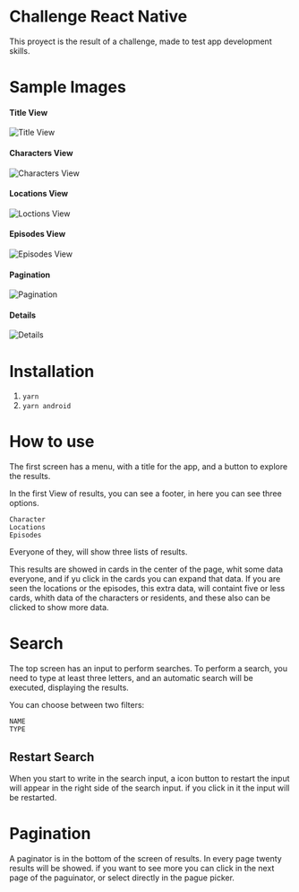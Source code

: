 # Challenge React Native 
This proyect is the result of a challenge, made to test app development skills.

# Sample Images

#### Title View
![Title View]()

#### Characters View
![Characters View]()

#### Locations View
![Loctions View]()

#### Episodes View
![Episodes View]()

#### Pagination
![Pagination]()

#### Details
![Details]()




# Installation 

1. ``` yarn ```
2. ``` yarn android ```

# How to use
The first screen has a menu, with a title for the app, and a button to explore the results.


In the first View of results, you can see a footer, in here you can see three options. 

	Character
	Locations
	Episodes

Everyone of they, will show three lists of results. 

This results are showed in cards in the center of the page, whit some data everyone, and if yu click in the cards you can expand that data.
If you are seen the locations or the episodes, this extra data, will containt five or less cards, whith data of the characters or residents, 
and these also can be clicked to show more data.

# Search 
The top screen has an input to perform searches. 
To perform a search, you need to type at least three letters, and an automatic search will be executed, displaying the results.

You can choose between two filters: 
	
	NAME
	TYPE

## Restart Search
When you start to write in the search input, a icon button to restart the input will appear in the right side of the search input.
if you click in it the input will be restarted.

# Pagination
A paginator is in the bottom of the screen of results. 
In every page twenty results will be showed. 
if you want to see more you can click in the next page of the paguinator, or select directly in the pague picker.